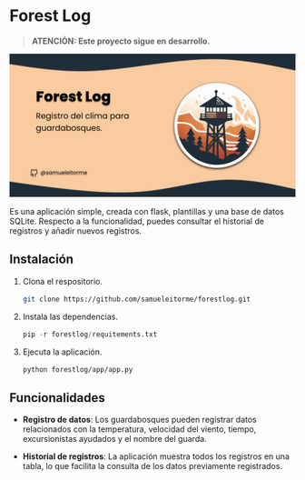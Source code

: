 # Forest Log
> **ATENCIÓN: Este proyecto sigue en desarrollo.**

![Forest Log respository cover](media/forestlog-cover.png)

Es una aplicación simple, creada con flask, plantillas y una base de datos SQLite. Respecto a la funcionalidad, puedes consultar el historial de registros y añadir nuevos registros.



## Instalación 

1. Clona el respositorio. 
   ```bash
   git clone https://github.com/samueleitorme/forestlog.git
   ```
2. Instala las dependencias.

   ```python
   pip -r forestlog/requitements.txt
   ```
3. Ejecuta la aplicación.
   ```bash
   python forestlog/app/app.py
   ```

## Funcionalidades

- **Registro de datos**: Los guardabosques pueden registrar datos relacionados con la temperatura, velocidad del viento, tiempo, excursionistas ayudados y el nombre del guarda.

- **Historial de registros**: La aplicación muestra todos los registros en una tabla, lo que facilita la consulta de los datos previamente registrados.
